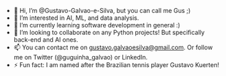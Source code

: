 - 👋 Hi, I’m @Gustavo-Galvao-e-Silva, but you can call me Gus ;)
- 👀 I’m interested in AI, ML, and data analysis.
- 🌱 I’m currently learning software development in general :)
- 💞️ I’m looking to collaborate on any Python projects! But specifically back-end and AI ones.
- 📫 You can contact me on gustavo.galvaoesilva@gmail.com. Or follow me on Twitter (@guguinha_galvao) or LinkedIn.
- ⚡ Fun fact: I am named after the Brazilian tennis player Gustavo Kuerten!


